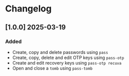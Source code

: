 # Changelog

## [1.0.0] 2025-03-19

### Added

- Create, copy and delete passwords using `pass`
- Create, copy, delete and edit OTP keys using `pass-otp`
- Create and edit recovery keys using `pass-otp recuva`
- Open and close a `tomb` using `pass-tomb`
